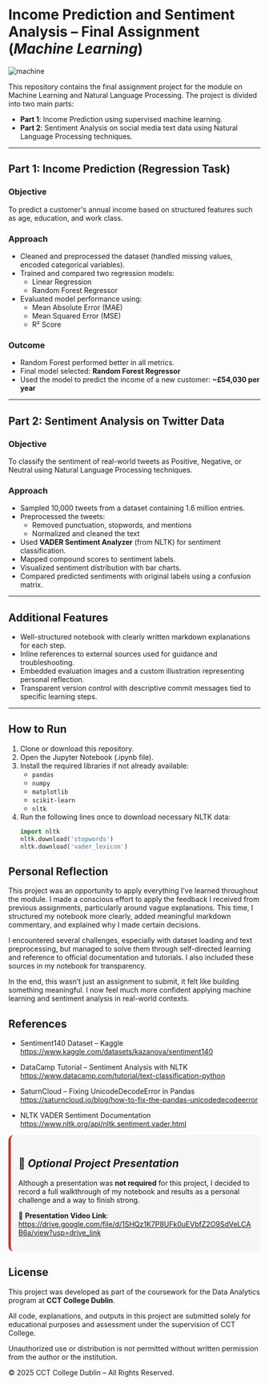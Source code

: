 # Income Prediction and Sentiment Analysis – Final Assignment (*Machine Learning*)

![machine](https://github.com/user-attachments/assets/ef18e1fc-7438-49ef-a437-474be9afd81d)


This repository contains the final assignment project for the module on Machine Learning and Natural Language Processing. The project is divided into two main parts:

- **Part 1**: Income Prediction using supervised machine learning.
- **Part 2**: Sentiment Analysis on social media text data using Natural Language Processing techniques.

---

## Part 1: Income Prediction (Regression Task)

### Objective
To predict a customer's annual income based on structured features such as age, education, and work class.

### Approach
- Cleaned and preprocessed the dataset (handled missing values, encoded categorical variables).
- Trained and compared two regression models:
  - Linear Regression
  - Random Forest Regressor
- Evaluated model performance using:
  - Mean Absolute Error (MAE)
  - Mean Squared Error (MSE)
  - R² Score

### Outcome
- Random Forest performed better in all metrics.
- Final model selected: **Random Forest Regressor**
- Used the model to predict the income of a new customer: **~£54,030 per year**

---

## Part 2: Sentiment Analysis on Twitter Data

### Objective
To classify the sentiment of real-world tweets as Positive, Negative, or Neutral using Natural Language Processing techniques.

### Approach
- Sampled 10,000 tweets from a dataset containing 1.6 million entries.
- Preprocessed the tweets:
  - Removed punctuation, stopwords, and mentions
  - Normalized and cleaned the text
- Used **VADER Sentiment Analyzer** (from NLTK) for sentiment classification.
- Mapped compound scores to sentiment labels.
- Visualized sentiment distribution with bar charts.
- Compared predicted sentiments with original labels using a confusion matrix.

---

## Additional Features

- Well-structured notebook with clearly written markdown explanations for each step.
- Inline references to external sources used for guidance and troubleshooting.
- Embedded evaluation images and a custom illustration representing personal reflection.
- Transparent version control with descriptive commit messages tied to specific learning steps.

---

## How to Run

1. Clone or download this repository.
2. Open the Jupyter Notebook (.ipynb file).
3. Install the required libraries if not already available:
   - `pandas`
   - `numpy`
   - `matplotlib`
   - `scikit-learn`
   - `nltk`
4. Run the following lines once to download necessary NLTK data:
   ```python
   import nltk
   nltk.download('stopwords')
   nltk.download('vader_lexicon')

## Personal Reflection
This project was an opportunity to apply everything I’ve learned throughout the module. I made a conscious effort to apply the feedback I received from previous assignments, particularly around vague explanations. This time, I structured my notebook more clearly, added meaningful markdown commentary, and explained why I made certain decisions.

I encountered several challenges, especially with dataset loading and text preprocessing, but managed to solve them through self-directed learning and reference to official documentation and tutorials. I also included these sources in my notebook for transparency.

In the end, this wasn’t just an assignment to submit, it felt like building something meaningful. I now feel much more confident applying machine learning and sentiment analysis in real-world contexts.

## References
- Sentiment140 Dataset – Kaggle
https://www.kaggle.com/datasets/kazanova/sentiment140

- DataCamp Tutorial – Sentiment Analysis with NLTK
https://www.datacamp.com/tutorial/text-classification-python

- SaturnCloud – Fixing UnicodeDecodeError in Pandas
https://saturncloud.io/blog/how-to-fix-the-pandas-unicodedecodeerror

- NLTK VADER Sentiment Documentation
https://www.nltk.org/api/nltk.sentiment.vader.html


<div style="background-color:#f6f6f6; padding:15px; border-left:5px solid #c53c38; border-radius:10px">
    
## 🎥 *Optional Project Presentation*

Although a presentation was **not required** for this project, I decided to record a full walkthrough of my notebook and results as a personal challenge and a way to finish strong.

🔗 **Presentation Video Link**:  
    https://drive.google.com/file/d/1SHQz1K7P8UFk0uEVbfZ2O9SdVeLCAB6a/view?usp=drive_link

</div>

## **License**

This project was developed as part of the coursework for the Data Analytics program at **CCT College Dublin**.

All code, explanations, and outputs in this project are submitted solely for educational purposes and assessment under the supervision of CCT College.

Unauthorized use or distribution is not permitted without written permission from the author or the institution.

© 2025 CCT College Dublin – All Rights Reserved.
